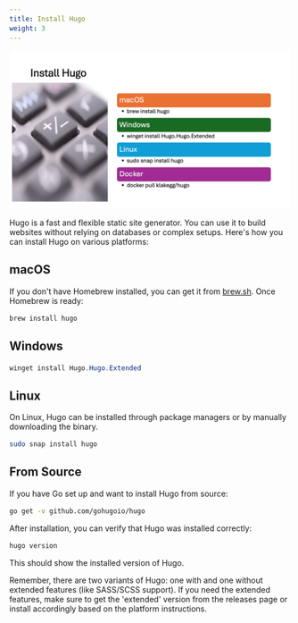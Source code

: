```yaml
---
title: Install Hugo
weight: 3
---
```


![Install Hugo][01]

Hugo is a fast and flexible static site generator. You can use it to build websites without relying
on databases or complex setups. Here's how you can install Hugo on various platforms:

## macOS

If you don't have Homebrew installed, you can get it from [brew.sh](https://brew.sh/). Once Homebrew
is ready:

```bash
brew install hugo
```

## Windows

```powershell
winget install Hugo.Hugo.Extended
```

## Linux

On Linux, Hugo can be installed through package managers or by manually downloading the binary.

```bash
sudo snap install hugo
```

## From Source

If you have Go set up and want to install Hugo from source:

```bash
go get -v github.com/gohugoio/hugo
```

After installation, you can verify that Hugo was installed correctly:

```bash
hugo version
```

This should show the installed version of Hugo.

Remember, there are two variants of Hugo: one with and one without extended features (like SASS/SCSS
support). If you need the extended features, make sure to get the 'extended' version from the
releases page or install accordingly based on the platform instructions.

<!-- link references -->
[01]: slide3.png
